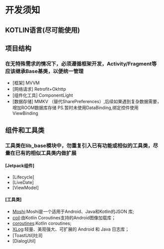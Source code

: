 # 开发须知


## KOTLIN语言(尽可能使用)

## 项目结构
### 在无特殊需求的情况下，必须遵循框架开发，Activity/Fragment等应该继承Base基类，以便统一管理
- [框架] MVVM
- [网络请求] Retrofit+Okhttp
- [组件化工具] ComponentLight
- [数据存储] MMKV  （替代SharePreferences）,后续如果遇到复杂数据需要，增加ROOM数据库存储
PS.暂时未使用DataBinding,绑定控件使用ViewBinding

## 组件和工具类
### 工具类在lib_base模块中，勿重复引入已有功能或相似的工具类，尽量在已有的相似工具类内做扩展
#### [Jetpack组件]
- [Lifecycle]
- [LiveDate]
- [ViewModel]
#### [工具类]
- [Moshi](https://github.com/square/moshi):Moshi是一个适用于Android、Java和Kotlin的JSON 库;
- [coil](https://github.com/coil-kt/coil):由Kotlin Coroutines支持的Android图像加载库；
- [coroutines](https://github.com/Kotlin/kotlinx.coroutines):Kotlin coroutines;
- [XLog](https://github.com/elvishew/xLog):轻量、美观强大、可扩展的 Android 和 Java 日志库；
- [ToastUtil]吐司
- [DialogUtil]
````待补充